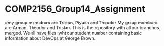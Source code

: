 # COMP2156_Group14_Assignment
#my group memebers are Tristan, Piyush and Theodor 
My group members are Arman, Theodor and Tristan.
This is the repository with all our branches merged. We all have files iwht our student number containing basic information about DevOps at George Brown.
